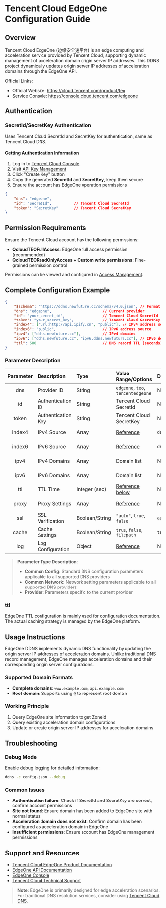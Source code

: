 # Tencent Cloud EdgeOne Configuration Guide

## Overview

Tencent Cloud EdgeOne (边缘安全速平台) is an edge computing and acceleration service provided by Tencent Cloud, supporting dynamic management of acceleration domain origin server IP addresses. This DDNS project dynamically updates origin server IP addresses of acceleration domains through the EdgeOne API.

Official Links:

- Official Website: <https://cloud.tencent.com/product/teo>
- Service Console: <https://console.cloud.tencent.com/edgeone>

## Authentication

### SecretId/SecretKey Authentication

Uses Tencent Cloud SecretId and SecretKey for authentication, same as Tencent Cloud DNS.

#### Getting Authentication Information

1. Log in to [Tencent Cloud Console](https://console.cloud.tencent.com/)
2. Visit [API Key Management](https://console.cloud.tencent.com/cam/capi)
3. Click "Create Key" button
4. Copy the generated **SecretId** and **SecretKey**, keep them secure
5. Ensure the account has EdgeOne operation permissions

```json
{
    "dns": "edgeone",
    "id": "SecretId",          // Tencent Cloud SecretId
    "token": "SecretKey"       // Tencent Cloud SecretKey
}
```

## Permission Requirements

Ensure the Tencent Cloud account has the following permissions:

- **QcloudTEOFullAccess**: EdgeOne full access permission (recommended)
- **QcloudTEOReadOnlyAccess + Custom write permissions**: Fine-grained permission control

Permissions can be viewed and configured in [Access Management](https://console.cloud.tencent.com/cam/policy).

## Complete Configuration Example

```json
{
    "$schema": "https://ddns.newfuture.cc/schema/v4.0.json", // Format validation
    "dns": "edgeone",                       // Current provider
    "id": "your_secret_id",                 // Tencent Cloud SecretId
    "token": "your_secret_key",             // Tencent Cloud SecretKey
    "index4": ["url:http://api.ipify.cn", "public"], // IPv4 address source
    "index6": "public",                     // IPv6 address source
    "ipv4": ["ddns.newfuture.cc"],          // IPv4 domains
    "ipv6": ["ddns.newfuture.cc", "ipv6.ddns.newfuture.cc"], // IPv6 domains
    "ttl": 600                              // DNS record TTL (seconds)
}
```

### Parameter Description

| Parameter | Description       | Type           | Value Range/Options                    | Default   | Parameter Type |
| :-------: | :---------------- | :------------- | :------------------------------------- | :-------- | :------------- |
| dns       | Provider ID       | String         | `edgeone`, `teo`, `tencentedgeone`     | None      | Provider       |
| id        | Authentication ID | String         | Tencent Cloud SecretId                 | None      | Provider       |
| token     | Authentication Key| String         | Tencent Cloud SecretKey                | None      | Provider       |
| index4    | IPv4 Source       | Array          | [Reference](../json.en.md#ipv4-ipv6)  | `default` | Common Config  |
| index6    | IPv6 Source       | Array          | [Reference](../json.en.md#ipv4-ipv6)  | `default` | Common Config  |
| ipv4      | IPv4 Domains      | Array          | Domain list                            | None      | Common Config  |
| ipv6      | IPv6 Domains      | Array          | Domain list                            | None      | Common Config  |
| ttl       | TTL Time          | Integer (sec)  | [Reference below](#ttl)                | None      | Provider       |
| proxy     | Proxy Settings    | Array          | [Reference](../json.en.md#proxy)       | None      | Common Network |
| ssl       | SSL Verification  | Boolean/String | `"auto"`, `true`, `false`              | `auto`    | Common Network |
| cache     | Cache Settings    | Boolean/String | `true`, `false`, `filepath`            | `true`    | Common Config  |
| log       | Log Configuration | Object         | [Reference](../json.en.md#log)        | None      | Common Config  |

> **Parameter Type Description**:  
>
> - **Common Config**: Standard DNS configuration parameters applicable to all supported DNS providers  
> - **Common Network**: Network setting parameters applicable to all supported DNS providers  
> - **Provider**: Parameters specific to the current provider

### ttl

EdgeOne TTL configuration is mainly used for configuration documentation. The actual caching strategy is managed by the EdgeOne platform.

## Usage Instructions

EdgeOne DDNS implements dynamic DNS functionality by updating the origin server IP addresses of acceleration domains. Unlike traditional DNS record management, EdgeOne manages acceleration domains and their corresponding origin server configurations.

### Supported Domain Formats

- **Complete domains**: `www.example.com`, `api.example.com`
- **Root domain**: Supports using `@` to represent root domain

### Working Principle

1. Query EdgeOne site information to get ZoneId
2. Query existing acceleration domain configurations
3. Update or create origin server IP addresses for acceleration domains

## Troubleshooting

### Debug Mode

Enable debug logging for detailed information:

```sh
ddns -c config.json --debug
```

### Common Issues

- **Authentication failure**: Check if SecretId and SecretKey are correct, confirm account permissions
- **Site not found**: Ensure domain has been added to EdgeOne site with normal status
- **Acceleration domain does not exist**: Confirm domain has been configured as acceleration domain in EdgeOne
- **Insufficient permissions**: Ensure account has EdgeOne management permissions

## Support and Resources

- [Tencent Cloud EdgeOne Product Documentation](https://cloud.tencent.com/document/product/1552)
- [EdgeOne API Documentation](https://cloud.tencent.com/document/api/1552)
- [EdgeOne Console](https://console.cloud.tencent.com/edgeone)
- [Tencent Cloud Technical Support](https://cloud.tencent.com/document/product/282)

> **Note**: EdgeOne is primarily designed for edge acceleration scenarios. For traditional DNS resolution services, consider using [Tencent Cloud DNS](./tencentcloud.en.md).